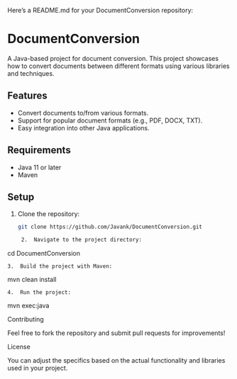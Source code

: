 Here’s a README.md for your DocumentConversion repository:

# DocumentConversion

A Java-based project for document conversion. This project showcases how to convert documents between different formats using various libraries and techniques.

## Features

- Convert documents to/from various formats.
- Support for popular document formats (e.g., PDF, DOCX, TXT).
- Easy integration into other Java applications.

## Requirements

- Java 11 or later
- Maven

## Setup

1. Clone the repository:
   ```bash
   git clone https://github.com/Javank/DocumentConversion.git

	2.	Navigate to the project directory:

cd DocumentConversion


	3.	Build the project with Maven:

mvn clean install


	4.	Run the project:

mvn exec:java



Contributing

Feel free to fork the repository and submit pull requests for improvements!

License


You can adjust the specifics based on the actual functionality and libraries used in your project.
